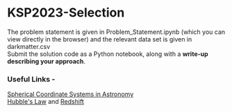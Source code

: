 # KSP2023-Selection

The problem statement is given in Problem_Statement.ipynb (which you can view directly in the browser) and the relevant data set is given in darkmatter.csv <br>
Submit the solution code as a Python notebook, along with a **write-up describing your approach**.

### Useful Links - 
[Spherical Coordinate Systems in Astronomy](https://en.wikipedia.org/wiki/Equatorial_coordinate_system#Spherical_coordinates)  
[Hubble's Law](https://en.wikipedia.org/wiki/Hubble%27s_law) and [Redshift](https://en.wikipedia.org/wiki/Redshift)

